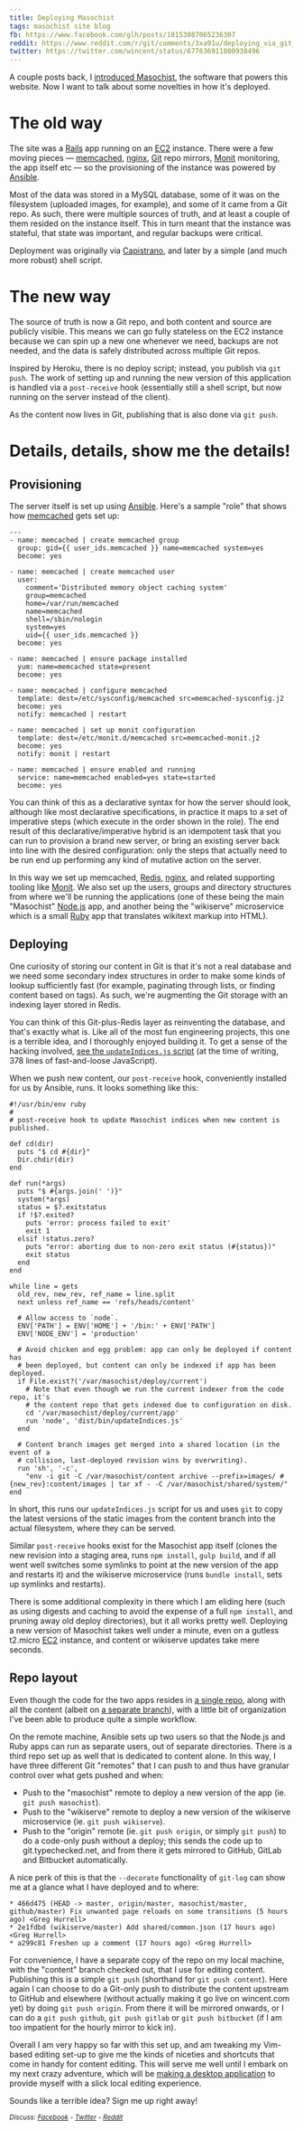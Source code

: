 ```yaml
---
title: Deploying Masochist
tags: masochist site blog
fb: https://www.facebook.com/glh/posts/10153087065236307
reddit: https://www.reddit.com/r/git/comments/3xa91u/deploying_via_git_push/
twitter: https://twitter.com/wincent/status/677636911800938496
---
```


A couple posts back, I [introduced Masochist](/blog/masochist), the software that powers this website. Now I want to talk about some novelties in how it's deployed.

# The old way

The site was a [Rails] app running on an [EC2] instance. There were a few moving pieces &mdash; [memcached], [nginx], [Git] repo mirrors, [Monit] monitoring, the app itself etc &mdash; so the provisioning of the instance was powered by [Ansible].

Most of the data was stored in a MySQL database, some of it was on the filesystem (uploaded images, for example), and some of it came from a Git repo. As such, there were multiple sources of truth, and at least a couple of them resided on the instance itself. This in turn meant that the instance was stateful, that state was important, and regular backups were critical.

Deployment was originally via [Capistrano], and later by a simple (and much more robust) shell script.

# The new way

The source of truth is now a Git repo, and both content and source are publicly visible. This means we can go fully stateless on the EC2 instance because we can spin up a new one whenever we need, backups are not needed, and the data is safely distributed across multiple Git repos.

Inspired by Heroku, there is no deploy script; instead, you publish via `git push`. The work of setting up and running the new version of this application is handled via a `post-receive` hook (essentially still a shell script, but now running on the server instead of the client).

As the content now lives in Git, publishing that is also done via `git push`.

# Details, details, show me the details!

## Provisioning

The server itself is set up using [Ansible]. Here's a sample "role" that shows how [memcached] gets set up:

```
---
- name: memcached | create memcached group
  group: gid={{ user_ids.memcached }} name=memcached system=yes
  become: yes

- name: memcached | create memcached user
  user:
    comment='Distributed memory object caching system'
    group=memcached
    home=/var/run/memcached
    name=memcached
    shell=/sbin/nologin
    system=yes
    uid={{ user_ids.memcached }}
  become: yes

- name: memcached | ensure package installed
  yum: name=memcached state=present
  become: yes

- name: memcached | configure memcached
  template: dest=/etc/sysconfig/memcached src=memcached-sysconfig.j2
  become: yes
  notify: memcached | restart

- name: memcached | set up monit configuration
  template: dest=/etc/monit.d/memcached src=memcached-monit.j2
  become: yes
  notify: monit | restart

- name: memcached | ensure enabled and running
  service: name=memcached enabled=yes state=started
  become: yes
```

You can think of this as a declarative syntax for how the server should look, although like most declarative specifications, in practice it maps to a set of imperative steps (which execute in the order shown in the role). The end result of this declarative/imperative hybrid is an idempotent task that you can run to provision a brand new server, or bring an existing server back into line with the desired configuration: only the steps that actually need to be run end up performing any kind of mutative action on the server.

In this way we set up memcached, [Redis], [nginx], and related supporting tooling like [Monit]. We also set up the users, groups and directory structures from where we'll be running the applications (one of these being the main "Masochist" [Node.js] app, and another being the "wikiserve" microservice which is a small [Ruby] app that translates wikitext markup into HTML).

## Deploying

One curiosity of storing our content in Git is that it's not a real database and we need some secondary index structures in order to make some kinds of lookup sufficiently fast (for example, paginating through lists, or finding content based on tags). As such, we're augmenting the Git storage with an indexing layer stored in Redis.

You can think of this Git-plus-Redis layer as reinventing the database, and that's exactly what is. Like all of the most fun engineering projects, this one is a terrible idea, and I thoroughly enjoyed building it. To get a sense of the hacking involved, [see the `updateIndices.js` script](https://github.com/wincent/masochist/blob/466d4751da4ea427a87e8f6560763d553a4cde66/app/src/bin/updateIndices.js) (at the time of writing, 378 lines of fast-and-loose JavaScript).

When we push new content, our `post-receive` hook, conveniently installed for us by Ansible, runs. It looks something like this:

```
#!/usr/bin/env ruby
#
# post-receive hook to update Masochist indices when new content is published.

def cd(dir)
  puts "$ cd #{dir}"
  Dir.chdir(dir)
end

def run(*args)
  puts "$ #{args.join(' ')}"
  system(*args)
  status = $?.exitstatus
  if !$?.exited?
    puts 'error: process failed to exit'
    exit 1
  elsif !status.zero?
    puts "error: aborting due to non-zero exit status (#{status})"
    exit status
  end
end

while line = gets
  old_rev, new_rev, ref_name = line.split
  next unless ref_name == 'refs/heads/content'

  # Allow access to `node`.
  ENV['PATH'] = ENV['HOME'] + '/bin:' + ENV['PATH']
  ENV['NODE_ENV'] = 'production'

  # Avoid chicken and egg problem: app can only be deployed if content has
  # been deployed, but content can only be indexed if app has been deployed.
  if File.exist?('/var/masochist/deploy/current')
    # Note that even though we run the current indexer from the code repo, it's
    # the content repo that gets indexed due to configuration on disk.
    cd '/var/masochist/deploy/current/app'
    run 'node', 'dist/bin/updateIndices.js'
  end

  # Content branch images get merged into a shared location (in the event of a
  # collision, last-deployed revision wins by overwriting).
  run 'sh', '-c',
    "env -i git -C /var/masochist/content archive --prefix=images/ #{new_rev}:content/images | tar xf - -C /var/masochist/shared/system/"
end
```

In short, this runs our `updateIndices.js` script for us and uses `git` to copy the latest versions of the static images from the content branch into the actual filesystem, where they can be served.

Similar `post-receive` hooks exist for the Masochist app itself (clones the new revision into a staging area, runs `npm install`, `gulp build`, and if all went well switches some symlinks to point at the new version of the app and restarts it) and the wikiserve microservice (runs `bundle install`, sets up symlinks and restarts).

There is some additional complexity in there which I am eliding here (such as using digests and caching to avoid the expense of a full `npm install`, and pruning away old deploy directories), but it all works pretty well. Deploying a new version of Masochist takes well under a minute, even on a gutless t2.micro [EC2] instance, and content or wikiserve updates take mere seconds.

## Repo layout

Even though the code for the two apps resides in [a single repo](https://github.com/wincent/masochist), along with all the content (albeit on [a separate branch](https://github.com/wincent/masochist/tree/content)), with a little bit of organization I've been able to produce quite a simple workflow.

On the remote machine, Ansible sets up two users so that the Node.js and Ruby apps can run as separate users, out of separate directories. There is a third repo set up as well that is dedicated to content alone. In this way, I have three different Git "remotes" that I can push to and thus have granular control over what gets pushed and when:

-   Push to the "masochist" remote to deploy a new version of the app (ie. `git push masochist`).
-   Push to the "wikiserve" remote to deploy a new version of the wikiserve microservice (ie. `git push wikiserve`).
-   Push to the "origin" remote (ie. `git push origin`, or simply `git push`) to do a code-only push without a deploy; this sends the code up to git.typechecked.net, and from there it gets mirrored to GitHub, GitLab and Bitbucket automatically.

A nice perk of this is that the `--decorate` functionality of `git-log` can show me at a glance what I have deployed and to where:

```
* 466d475 (HEAD -> master, origin/master, masochist/master, github/master) Fix unwanted page reloads on some transitions (5 hours ago) <Greg Hurrell>
* 2e1fdbd (wikiserve/master) Add shared/common.json (17 hours ago) <Greg Hurrell>
* a299c81 Freshen up a comment (17 hours ago) <Greg Hurrell>
```

For convenience, I have a separate copy of the repo on my local machine, with the "content" branch checked out, that I use for editing content. Publishing this is a simple `git push` (shorthand for `git push content`). Here again I can choose to do a Git-only push to distribute the content upstream to GitHub and elsewhere (without actually making it go live on wincent.com yet) by doing `git push origin`. From there it will be mirrored onwards, or I can do a `git push github`, `git push gitlab` or `git push bitbucket` (if I am too impatient for the hourly mirror to kick in).

Overall I am very happy so far with this set up, and am tweaking my Vim-based editing set-up to give me the kinds of niceties and shortcuts that come in handy for content editing. This will serve me well until I embark on my next crazy adventure, which will be [making a desktop application](https://github.com/wincent/masochist/issues/35) to provide myself with a slick local editing experience.

Sounds like a terrible idea? Sign me up right away!

<small><em>Discuss: [Facebook](https://www.facebook.com/glh/posts/10153087065236307) - [Twitter](https://twitter.com/wincent/status/677636911800938496) - [Reddit](https://www.reddit.com/r/git/comments/3xa91u/deploying_via_git_push/)</em></small>

[ansible]: /wiki/Ansible
[capistrano]: /wiki/Capistrano
[ec2]: /wiki/EC2
[git]: /wiki/Git
[monit]: /wiki/Monit
[node.js]: /wiki/Node.js
[rails]: /wiki/Rails
[redis]: /wiki/Redis
[ruby]: /wiki/Ruby
[memcached]: /wiki/memcached
[nginx]: /wiki/nginx
